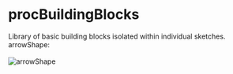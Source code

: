 # procBuildingBlocks
Library of basic building blocks isolated within individual sketches.
arrowShape:
<br />
<br />
![arrowShape](../master/images/arrowShape.PNG)